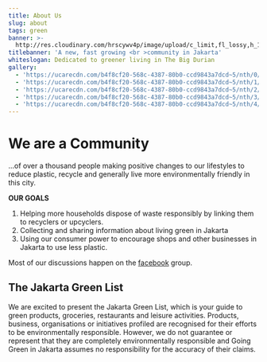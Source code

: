 ```yaml
---
title: About Us
slug: about
tags: green
banner: >-
  http://res.cloudinary.com/hrscywv4p/image/upload/c_limit,fl_lossy,h_1500,w_2000,f_auto,q_auto/v1/1378019/kilarov-zaneit-634702-unsplash_zfrfwx.jpg
titlebanner: 'A new, fast growing <br >community in Jakarta'
whiteslogan: Dedicated to greener living in The Big Durian
gallery:
  - 'https://ucarecdn.com/b4f8cf20-568c-4387-80b0-ccd9843a7dcd~5/nth/0/'
  - 'https://ucarecdn.com/b4f8cf20-568c-4387-80b0-ccd9843a7dcd~5/nth/1/'
  - 'https://ucarecdn.com/b4f8cf20-568c-4387-80b0-ccd9843a7dcd~5/nth/2/'
  - 'https://ucarecdn.com/b4f8cf20-568c-4387-80b0-ccd9843a7dcd~5/nth/3/'
  - 'https://ucarecdn.com/b4f8cf20-568c-4387-80b0-ccd9843a7dcd~5/nth/4/'
---
```

# We are a Community

...of over a thousand people making positive changes to our lifestyles to reduce plastic, recycle and generally live more environmentally friendly in this city.

**OUR GOALS**

1. Helping more households dispose of waste responsibly by linking them to recyclers or upcyclers.
2. Collecting and sharing information about living green in Jakarta 
3. Using our consumer power to encourage shops and other businesses in Jakarta to use less plastic.

Most of our discussions happen on the [facebook](https://www.facebook.com/groups/GGJakarta/) group.

## The Jakarta Green List

We are excited to present the Jakarta Green List, which is your guide to green products, groceries, restaurants and leisure activities. Products, business, organisations or initiatives profiled are recognised for their efforts to be environmentally responsible. However, we do not guarantee or represent that they are completely environmentally responsible and Going Green in Jakarta assumes no responsibility for the accuracy of their claims.
